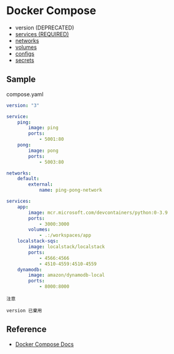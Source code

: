 # Docker Compose

-   version (DEPRECATED)
-   [services (REQUIRED)](https://docs.docker.com/compose/compose-file/05-services/)
-   [networks](https://docs.docker.com/compose/compose-file/06-networks/)
-   [volumes](https://docs.docker.com/compose/compose-file/07-volumes/)
-   [configs](https://docs.docker.com/compose/compose-file/08-configs/)
-   [secrets](https://docs.docker.com/compose/compose-file/09-secrets/)

## Sample

compose.yaml

```yaml
version: "3"

service:
    ping:
        image: ping
        ports:
            - 5001:80
    pong:
        image: pong
        ports:
            - 5003:80

networks:
    default:
        external:
            name: ping-pong-network
```

```yaml
services:
    app:
        image: mcr.microsoft.com/devcontainers/python:0-3.9
        ports:
            - 3000:3000
        volumes:
            - .:/workspaces/app
    localstack-sqs:
        image: localstack/localstack
        ports:
            - 4566:4566
            - 4510-4559:4510-4559
    dynamodb:
        image: amazon/dynamodb-local
        ports:
            - 8000:8000
```

```plaintext
注意

version 已棄用
```

## Reference

-   [Docker Compose Docs](https://docs.docker.com/compose/compose-file/03-compose-file/)
